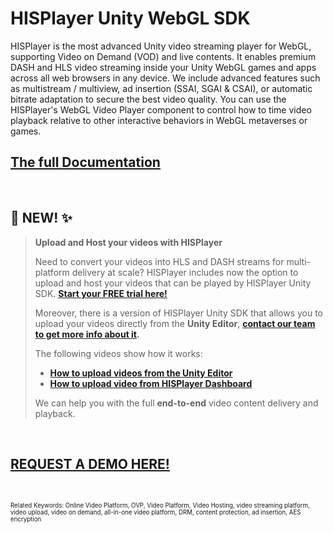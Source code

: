 # HISPlayer Unity WebGL SDK

HISPlayer is the most advanced Unity video streaming player for WebGL, supporting Video on Demand (VOD) and live contents. It enables premium DASH and HLS video streaming inside your Unity WebGL games and apps across all web browsers in any device. We include advanced features such as multistream / multiview, ad insertion (SSAI, SGAI & CSAI), or automatic bitrate adaptation to secure the best video quality. You can use the HISPlayer's WebGL Video Player component to control how to time video playback relative to other interactive behaviors in WebGL metaverses or games.


## [The full Documentation](https://hisplayer.github.io/UnityWebGL-SDK)

<br>

## 📣 NEW! ✨ 
>**Upload and Host your videos with HISPlayer**
>
> Need to convert your videos into HLS and DASH streams for multi-platform delivery at scale? HISPlayer includes now the option to upload and host your videos that can be played by HISPlayer Unity SDK. **[Start your FREE trial here!](https://hisplayer.com/unity-asset-store-saas-registration/)**
> 
> Moreover, there is a version of HISPlayer Unity SDK that allows you to upload your videos directly from the **Unity Editor**, **[contact our team to get more info about it](https://hisplayer.com/contact-unity3d-video-upload-hosting/).**
> 
>The following videos show how it works:
> * **[How to upload videos from the Unity Editor](https://www.youtube.com/watch?v=POzM5U31tzc)**
> * **[How to upload video from HISPlayer Dashboard](https://www.youtube.com/watch?v=awfN0zz-8zQ)**
>
> We can help you with the full **end-to-end** video content delivery and playback.

<br>

## [REQUEST A DEMO HERE!](https://hisplayer.com/demo-unity-player-sdk-github/?utm_source=github&utm_medium=referral&utm_campaign=unitygithub&utm_content=20200211--unitydemocontact)

<br>




<sub><sup>Related Keywords:
Online Video Platform, OVP, Video Platform, Video Hosting, video streaming platform, video upload, video on demand, all-in-one video platform, DRM, content protection, ad insertion, AES encryption</sub><sup> 
